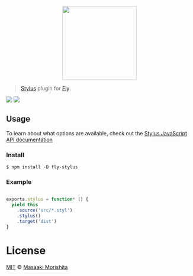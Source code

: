 <div align="center">
  <a href="http://github.com/flyjs/fly">
    <img width=200px  src="https://cloud.githubusercontent.com/assets/8317250/8430194/35c6043a-1f6a-11e5-8cbd-af6cc86baa84.png">
  </a>
</div>

> [Stylus](https://learnboost.github.io/stylus/) plugin for [Fly][fly].
>
[![][fly-badge]][fly] ![][mit-badge]

## Usage
To learn about what options are available, check out the [Stylus JavaScript API documentation](https://github.com/stylus/stylus/blob/master/docs/js.md)
### Install

```
$ npm install -D fly-stylus
```

### Example

```js

exports.stylus = function* () {
  yield this
    .source('src/*.styl')
    .stylus()
    .target('dist')
}
```

# License

[MIT](http://opensource.org/licenses/MIT) © [Masaaki Morishita][author]


[author]: https://github.com/morishitter

[fly]: https://www.github.com/flyjs/fly

[fly-badge]: https://img.shields.io/badge/fly-JS-05B3E1.svg?style=flat-square
[mit-badge]: https://img.shields.io/badge/license-MIT-444444.svg?style=flat-square


